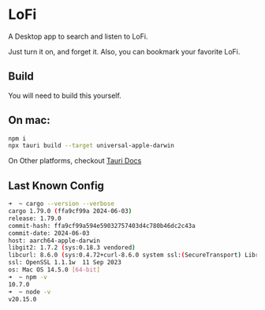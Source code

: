 # LoFi

A Desktop app to search and listen to LoFi.

Just turn it on, and forget it.
Also, you can bookmark your favorite LoFi.

## Build

You will need to build this yourself.

## On mac:
```bash
npm i
npx tauri build --target universal-apple-darwin
```

On Other platforms, checkout [Tauri Docs](https://tauri.app/v1/guides/building/)

## Last Known Config
```bash
➜  ~ cargo --version --verbose
cargo 1.79.0 (ffa9cf99a 2024-06-03)
release: 1.79.0
commit-hash: ffa9cf99a594e59032757403d4c780b46dc2c43a
commit-date: 2024-06-03
host: aarch64-apple-darwin
libgit2: 1.7.2 (sys:0.18.3 vendored)
libcurl: 8.6.0 (sys:0.4.72+curl-8.6.0 system ssl:(SecureTransport) LibreSSL/3.3.6)
ssl: OpenSSL 1.1.1w  11 Sep 2023
os: Mac OS 14.5.0 [64-bit]
➜  ~ npm -v
10.7.0
➜  ~ node -v
v20.15.0
``` 
